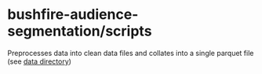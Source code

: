 # bushfire-audience-segmentation/scripts

Preprocesses data into clean data files and collates into a single parquet file (see [data directory](../data/))
